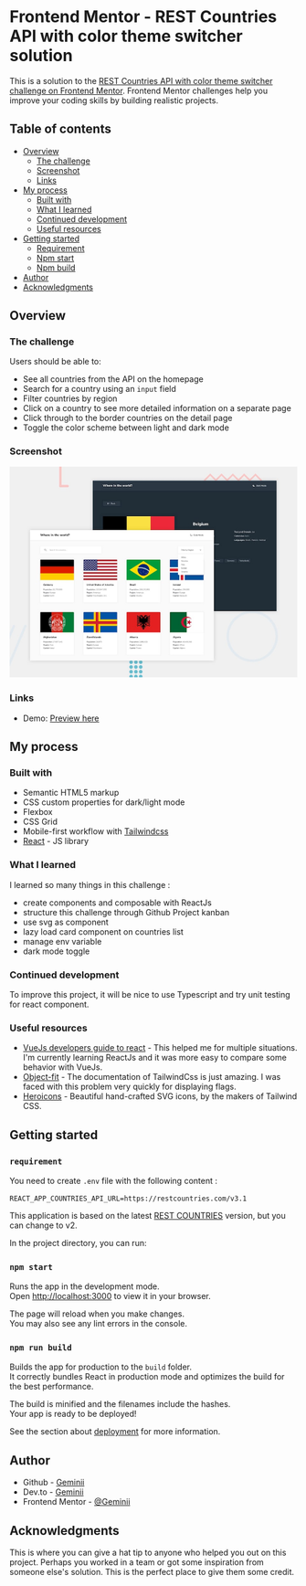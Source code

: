 # Frontend Mentor - REST Countries API with color theme switcher solution

This is a solution to the [REST Countries API with color theme switcher challenge on Frontend Mentor](https://www.frontendmentor.io/challenges/rest-countries-api-with-color-theme-switcher-5cacc469fec04111f7b848ca). Frontend Mentor challenges help you improve your coding skills by building realistic projects. 

## Table of contents

- [Overview](#overview)
  - [The challenge](#the-challenge)
  - [Screenshot](#screenshot)
  - [Links](#links)
- [My process](#my-process)
  - [Built with](#built-with)
  - [What I learned](#what-i-learned)
  - [Continued development](#continued-development)
  - [Useful resources](#useful-resources)
- [Getting started](#getting-started)
  - [Requirement](#requirement)
  - [Npm start](#npm-start)
  - [Npm build](#npm-build)
- [Author](#author)
- [Acknowledgments](#acknowledgments)

## Overview

### The challenge

Users should be able to:

- See all countries from the API on the homepage
- Search for a country using an `input` field
- Filter countries by region
- Click on a country to see more detailed information on a separate page
- Click through to the border countries on the detail page
- Toggle the color scheme between light and dark mode

### Screenshot

![Desktop preview](./challenge/design/desktop-preview.jpg)

### Links

- Demo: [Preview here](https://countries-discovery.vercel.app/)

## My process

### Built with

- Semantic HTML5 markup
- CSS custom properties for dark/light mode
- Flexbox
- CSS Grid
- Mobile-first workflow with [Tailwindcss](https://tailwindcss.com/)
- [React](https://reactjs.org/) - JS library

### What I learned

I learned so many things in this challenge : 

- create components and composable with ReactJs
- structure this challenge through Github Project kanban
- use svg as component
- lazy load card component on countries list
- manage env variable
- dark mode toggle

### Continued development

To improve this project, it will be nice to use Typescript and try unit testing for react component.

### Useful resources

- [VueJs developers guide to react](https://dev.to/_masahiro_h_/vue-js-developers-guide-to-react-lg0) - This helped me for multiple situations. I'm currently learning ReactJs and it was more easy to compare some behavior with VueJs.
- [Object-fit](https://tailwindcss.com/docs/object-fit) - The documentation of TailwindCss is just amazing. I was faced with this problem very quickly for displaying flags.
- [Heroicons](https://heroicons.com/) - Beautiful hand-crafted SVG icons, by the makers of Tailwind CSS.

## Getting started

### `requirement`

You need to create `.env` file with the following content : 
```
REACT_APP_COUNTRIES_API_URL=https://restcountries.com/v3.1
```

This application is based on the latest [REST COUNTRIES](https://restcountries.com/#api-endpoints-v3-all) version, but you can change to v2.

In the project directory, you can run:

### `npm start`

Runs the app in the development mode.\
Open [http://localhost:3000](http://localhost:3000) to view it in your browser.

The page will reload when you make changes.\
You may also see any lint errors in the console.

### `npm run build`

Builds the app for production to the `build` folder.\
It correctly bundles React in production mode and optimizes the build for the best performance.

The build is minified and the filenames include the hashes.\
Your app is ready to be deployed!

See the section about [deployment](https://facebook.github.io/create-react-app/docs/deployment) for more information.


## Author

- Github - [Geminii](https://github.com/Geminii)
- Dev.to - [Geminii](https://dev.to/geminii)
- Frontend Mentor - [@Geminii](https://www.frontendmentor.io/profile/Geminii)

## Acknowledgments

This is where you can give a hat tip to anyone who helped you out on this project. Perhaps you worked in a team or got some inspiration from someone else's solution. This is the perfect place to give them some credit.
